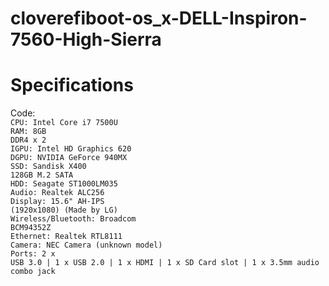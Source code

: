 # cloverefiboot-os_x-DELL-Inspiron-7560-High-Sierra

# Specifications


Code:<br/>
<code>CPU: Intel Core i7 7500U</code><br/>
<code>RAM: 8GB DDR4 x 2</code><br/>
<code>IGPU: Intel HD Graphics 620</code><br/>
<code>DGPU: NVIDIA GeForce 940MX</code><br/>
<code>SSD: Sandisk X400 128GB M.2 SATA</code><br/>
<code>HDD: Seagate ST1000LM035</code><br/>
<code>Audio: Realtek ALC256</code><br/>
<code>Display: 15.6" AH-IPS (1920x1080) (Made by LG)</code><br/>
<code>Wireless/Bluetooth: Broadcom BCM94352Z</code><br/>
<code>Ethernet: Realtek RTL8111</code><br/>
<code>Camera: NEC Camera (unknown model)</code><br/>
<code>Ports: 2 x USB 3.0 | 1 x USB 2.0 | 1 x HDMI | 1 x SD Card slot | 1 x 3.5mm audio combo jack</code><br/>

